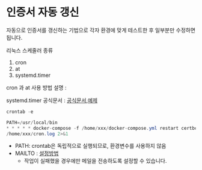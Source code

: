 # 인증서 자동 갱신  
  
자동으로 인증서를 갱신하는 기법으로 각자 환경에 맞게 테스트한 후 일부분만 수정하면 됩니다.  
  
리눅스 스케줄러 종류
1. cron
2. at
3. systemd.timer
  
  
   
cron 과 at 사용 방법 설명 :

systemd.timer 공식문서 : [공식문서](https://www.freedesktop.org/software/systemd/man/latest/systemd.timer.html),[예제](https://umount.net/migrating-cron-jobs-to-systemd-timer/)  
   
```Actionscript
crontab -e

PATH=/usr/local/bin
* * * * * docker-compose -f /home/xxx/docker-compose.yml restart certbot >> 
/home/xxx/cron.log 2>&1
```  
  
+ PATH: crontab은 독립적으로 실행되므로, 환경변수를 사용하지 않음
+ MAILTO : [설정방법](https://www.lesstif.com/system-admin/cron-59343125.html)  
  + 작업이 실패했을 경우에만 메일을 전송하도록 설정할 수 있습니다.
  
  
  